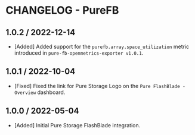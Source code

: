 # CHANGELOG - PureFB

## 1.0.2 / 2022-12-14

* [Added] Added support for the `purefb.array.space_utilization` metric introduced in `pure-fb-openmetrics-exporter v1.0.1`.

## 1.0.1 / 2022-10-04

* [Fixed] Fixed the link for Pure Storage Logo on the `Pure FlashBlade - Overview` dashboard.

## 1.0.0 / 2022-05-04

* [Added] Initial Pure Storage FlashBlade integration.

